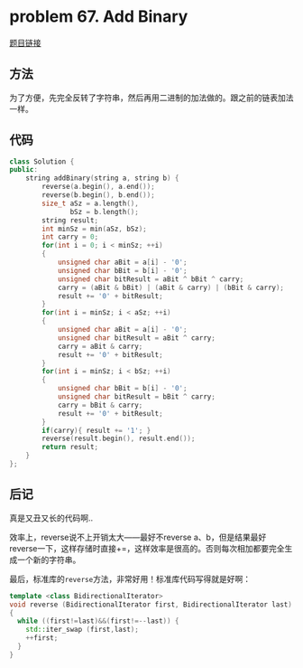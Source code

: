 # problem 67. Add Binary

[题目链接](https://leetcode.com/problems/add-binary/)


## 方法

为了方便，先完全反转了字符串，然后再用二进制的加法做的。跟之前的链表加法一样。

## 代码

```C++
class Solution {
public:
    string addBinary(string a, string b) {
        reverse(a.begin(), a.end());
        reverse(b.begin(), b.end());
        size_t aSz = a.length(),
               bSz = b.length();
        string result;
        int minSz = min(aSz, bSz);
        int carry = 0;
        for(int i = 0; i < minSz; ++i)
        {
            unsigned char aBit = a[i] - '0';
            unsigned char bBit = b[i] - '0';
            unsigned char bitResult = aBit ^ bBit ^ carry;
            carry = (aBit & bBit) | (aBit & carry) | (bBit & carry);
            result += '0' + bitResult;
        }
        for(int i = minSz; i < aSz; ++i)
        {
            unsigned char aBit = a[i] - '0';
            unsigned char bitResult = aBit ^ carry;
            carry = aBit & carry;
            result += '0' + bitResult;
        }
        for(int i = minSz; i < bSz; ++i)
        {
            unsigned char bBit = b[i] - '0';
            unsigned char bitResult = bBit ^ carry;
            carry = bBit & carry;
            result += '0' + bitResult;
        }
        if(carry){ result += '1'; }
        reverse(result.begin(), result.end());
        return result;
    }
};
```
## 后记

真是又丑又长的代码啊..

效率上，reverse说不上开销太大——最好不reverse a、b，但是结果最好reverse一下，这样存储时直接+=，这样效率是很高的。否则每次相加都要完全生成一个新的字符串。

最后，标准库的`reverse`方法，非常好用！标准库代码写得就是好啊：

```C++
template <class BidirectionalIterator>
void reverse (BidirectionalIterator first, BidirectionalIterator last)
{
  while ((first!=last)&&(first!=--last)) {
    std::iter_swap (first,last);
    ++first;
  }
}
```